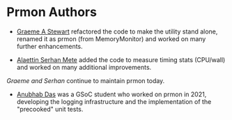 # Prmon Authors

- [Graeme A Stewart](https://github.com/graeme-a-stewart) refactored the code to make the utility stand alone,
renamed it as prmon (from MemoryMonitor) and worked on many further
enhancements.

- [Alaettin Serhan Mete](https://github.com/amete) added the code to measure timing stats (CPU/wall)
and worked on many additional improvements.

*Graeme and Serhan* continue to maintain prmon today.

- [Anubhab Das](https://github.com/quantum-shift) was a GSoC student who worked on prmon in 2021, developing
the logging infrastructure and the implementation of the "precooked" unit tests.
